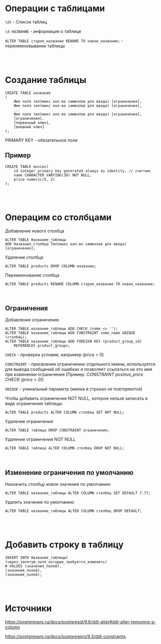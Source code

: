 
# Операции с таблицами

`\dt` - Список таблиц

`\d НАЗВАНИЕ` - информация о таблице

`ALTER TABLE старое_название RENAME TO новое_название;` - переименовывание таблицы

<br>

<br>

# Создание таблицы

```
CREATE TABLE название
(
    Имя поля тип(макс кол-во символов для ввода) [ограничения],
    Имя поля тип(макс кол-во символов для ввода) [ограничения],
    ...
    Имя поля тип(макс кол-во символов для ввода) [ограничения],
    [ограничения],
    [первичный ключ],
    [внешний ключ]
);
 ```
PRIMARY KEY - обязательное поле

## Пример

```
CREATE TABLE movies(
    id integer primary key generated always as identity, // счетчик
    name CHARACTER VARYING(30) NOT NULL,
    price numeric(5, 2)
);
```
<br>

<br>

# Операцим со столбцами


Добавление нового столбца
```
ALTER TABLE Название_таблицы
ADD Название_столбца Тип(макс кол-во символов для ввода) [ограничения];
```
Удаление столбца
```
ALTER TABLE products DROP COLUMN название;
```
Переименование столбца
```
ALTER TABLE products RENAME COLUMN старое_название TO новое_название;
```
<br>

## Ограничения


Добавление ограничения
```
ALTER TABLE название_таблицы ADD CHECK (name <> '');
ALTER TABLE название_таблицы ADD CONSTRAINT some_name UNIQUE (столбец);
ALTER TABLE название_таблицы ADD FOREIGN KEY (product_group_id)
    REFERENCES product_groups;
```
`CHECK` - проверка условия, например (price > 0)

`CONSTRAINT` - присвоение ограничению отдельного имени, используется для вывода сообщений об ошибках и позволяет ссылаться на это имя при изменении ограничения (Пример: *CONSTRAINT positive_price CHECK (price > 0)*)

`UNIQUE` - уникальный параметр (имена в строках не повторяются)

Чтобы добавить ограничение NOT NULL, которое нельзя записать в виде ограничения таблицы:
```
ALTER TABLE products ALTER COLUMN столбец SET NOT NULL;
```
Удаление ограничения
```
ALTER TABLE таблица DROP CONSTRAINT ограничение;
```
Удаление ограничения NOT NULL
```
ALTER TABLE таблица ALTER COLUMN столбец DROP NOT NULL;
```
<br>

## Изменение ограничения по умолчанию
Назначить столбцу новое значение по умолчанию
```
ALTER TABLE название_таблицы ALTER COLUMN столбец SET DEFAULT 7.77;
```
Удалить значение по умолчанию
```
ALTER TABLE название_таблицы ALTER COLUMN столбец DROP DEFAULT;
```
<br>

<br>

# Добавить строку в таблицу 

```
INSERT INTO Название_таблицы(
(через_запятую_поля_которые_требуется_изменить)
# VALUES (значения_полей),
(значения_полей),
(значения_полей);
```
<br>

<br>

# Источники


https://postgrespro.ru/docs/postgresql/9.6/ddl-alter#ddl-alter-removing-a-column

https://postgrespro.ru/docs/postgrespro/9.5/ddl-constraints
